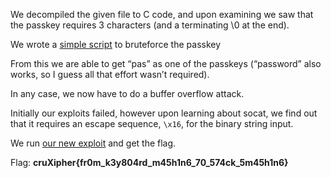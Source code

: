 We decompiled the given file to C code, and upon examining we saw that the passkey requires 3 characters (and a terminating \0 at the end).

We wrote a [simple script](./genpwd.py) to bruteforce the passkey

From this we are able to get “pas” as one of the passkeys (“password” also works, so I guess all that effort wasn’t required).

In any case, we now have to do a buffer overflow attack.

Initially our exploits failed, however upon learning about socat, we find out that it requires an escape sequence, `\x16`, for the binary string input.

We run [our new exploit](./exploit.py) and get the flag.

Flag: **cruXipher{fr0m_k3y804rd_m45h1n6_70_574ck_5m45h1n6}**
